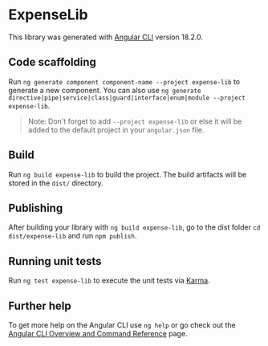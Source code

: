 # ExpenseLib

This library was generated with [Angular CLI](https://github.com/angular/angular-cli) version 18.2.0.

## Code scaffolding

Run `ng generate component component-name --project expense-lib` to generate a new component. You can also use `ng generate directive|pipe|service|class|guard|interface|enum|module --project expense-lib`.
> Note: Don't forget to add `--project expense-lib` or else it will be added to the default project in your `angular.json` file. 

## Build

Run `ng build expense-lib` to build the project. The build artifacts will be stored in the `dist/` directory.

## Publishing

After building your library with `ng build expense-lib`, go to the dist folder `cd dist/expense-lib` and run `npm publish`.

## Running unit tests

Run `ng test expense-lib` to execute the unit tests via [Karma](https://karma-runner.github.io).

## Further help

To get more help on the Angular CLI use `ng help` or go check out the [Angular CLI Overview and Command Reference](https://angular.dev/tools/cli) page.
